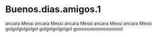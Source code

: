 # Buenos.dias.amigos.1
ancara Messi ancara Messi ancara Messi ancara Messi ancara Messi golgolgolgolgol golgolgolgolgol goooooooooooooooool
